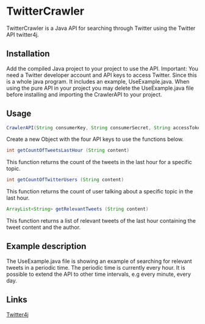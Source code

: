 # TwitterCrawler
TwitterCrawler is a Java API for searching through Twitter using the Twitter API twitter4j.
## Installation
Add the compiled Java project to your project to use the API.
Important: You need a Twitter developer account and API keys to access Twitter.
Since this is a whole java program. It includes an example, UseExample.java.
When using the pure API in your project you may delete the UseExample.java file before installing and importing the CrawlerAPI to your project.
## Usage

```java
CrawlerAPI(String consumerKey, String consumerSecret, String accessToken, String accessTokenSecret)
```
Create a new Object with the four API keys to use the functions below.

```java
int getCountOfTweetsLastHour (String content)
```
This function returns the count of the tweets in the last hour for a specific topic.

```java
int getCountOfTwitterUsers (String content)
```
This function returns the count of user talking about a specific topic in the last hour.

```java
ArrayList<String> getRelevantTweets (String content)
```
This function returns a list of relevant tweets of the last hour containing the tweet content and the author.

## Example description
The UseExample.java file is showing an example of searching for relevant tweets in a periodic time. 
The periodic time is currently every hour. It is possible to extend the API to other time intervals, e.g every minute, every day. 

## Links
[Twitter4j](twitter4j.org)

